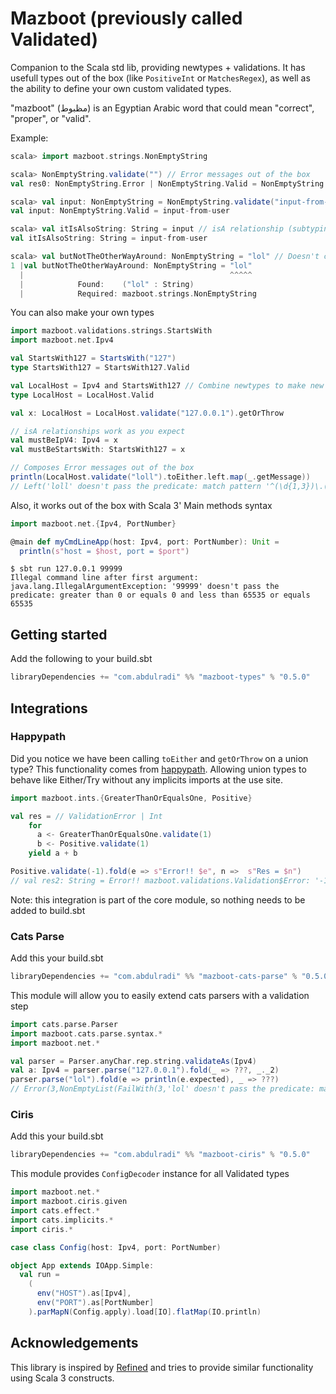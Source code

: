 # Mazboot (previously called Validated)

Companion to the Scala std lib, providing newtypes + validations. It has usefull types out of the box (like `PositiveInt` or `MatchesRegex`), as well as the ability to define your own custom validated types.  
  
"mazboot" (مظبوط) is an Egyptian Arabic word that could mean "correct", "proper", or "valid".

Example:
```scala
scala> import mazboot.strings.NonEmptyString

scala> NonEmptyString.validate("") // Error messages out of the box                   
val res0: NonEmptyString.Error | NonEmptyString.Valid = NonEmptyString.Error: '' doesn't pass the predicate: not equals

scala> val input: NonEmptyString = NonEmptyString.validate("input-from-user").getOrThrow
val input: NonEmptyString.Valid = input-from-user

scala> val itIsAlsoString: String = input // isA relationship (subtyping)
val itIsAlsoString: String = input-from-user

scala> val butNotTheOtherWayAround: NonEmptyString = "lol" // Doesn't compile, must validate to get instance of NonEmptyString
1 |val butNotTheOtherWayAround: NonEmptyString = "lol"
  |                                              ^^^^^
  |            Found:    ("lol" : String)
  |            Required: mazboot.strings.NonEmptyString
```

You can also make your own types
```scala
import mazboot.validations.strings.StartsWith
import mazboot.net.Ipv4

val StartsWith127 = StartsWith("127")
type StartsWith127 = StartsWith127.Valid

val LocalHost = Ipv4 and StartsWith127 // Combine newtypes to make new ones
type LocalHost = LocalHost.Valid

val x: LocalHost = LocalHost.validate("127.0.0.1").getOrThrow

// isA relationships work as you expect
val mustBeIpV4: Ipv4 = x
val mustBeStartsWith: StartsWith127 = x

// Composes Error messages out of the box
println(LocalHost.validate("loll").toEither.left.map(_.getMessage))
// Left('loll' doesn't pass the predicate: match pattern '^(\d{1,3})\.(\d{1,3})\.(\d{1,3})\.(\d{1,3})$' and start with '127')
```

Also, it works out of the box with Scala 3' Main methods syntax
```scala
import mazboot.net.{Ipv4, PortNumber}

@main def myCmdLineApp(host: Ipv4, port: PortNumber): Unit = 
  println(s"host = $host, port = $port")
```
```
$ sbt run 127.0.0.1 99999
Illegal command line after first argument: java.lang.IllegalArgumentException: '99999' doesn't pass the predicate: greater than 0 or equals 0 and less than 65535 or equals 65535
```




## Getting started

Add the following to your build.sbt

```scala
libraryDependencies += "com.abdulradi" %% "mazboot-types" % "0.5.0"
```
## Integrations 

### Happypath

Did you notice we have been calling `toEither` and `getOrThrow` on a union type? This functionality comes from [happypath](https://github.com/tabdulradi/happypath). Allowing union types to behave like Either/Try without any implicits imports at the use site.
```scala
import mazboot.ints.{GreaterThanOrEqualsOne, Positive}

val res = // ValidationError | Int
    for
      a <- GreaterThanOrEqualsOne.validate(1)
      b <- Positive.validate(1)
    yield a + b

Positive.validate(-1).fold(e => s"Error!! $e", n =>  s"Res = $n")
// val res2: String = Error!! mazboot.validations.Validation$Error: '-1' doesn't pass the predicate: greater than 0
```

Note: this integration is part of the core module, so nothing needs to be added to build.sbt

###  Cats Parse

Add this your build.sbt

```scala
libraryDependencies += "com.abdulradi" %% "mazboot-cats-parse" % "0.5.0"
```

This module will allow you to easily extend cats parsers with a validation step

```scala
import cats.parse.Parser
import mazboot.cats.parse.syntax.*
import mazboot.net.*

val parser = Parser.anyChar.rep.string.validateAs(Ipv4)
val a: Ipv4 = parser.parse("127.0.0.1").fold(_ => ???, _._2)
parser.parse("lol").fold(e => println(e.expected), _ => ???) 
// Error(3,NonEmptyList(FailWith(3,'lol' doesn't pass the predicate: match pattern '^(\d{1,3})\.(\d{1,3})\.(\d{1,3})\.(\d{1,3})$')))
```

###  Ciris

Add this your build.sbt

```scala
libraryDependencies += "com.abdulradi" %% "mazboot-ciris" % "0.5.0"
```

This module provides `ConfigDecoder` instance for all Validated types

```scala
import mazboot.net.*
import mazboot.ciris.given
import cats.effect.*
import cats.implicits.*
import ciris.*

case class Config(host: Ipv4, port: PortNumber)

object App extends IOApp.Simple:
  val run = 
    (
      env("HOST").as[Ipv4],
      env("PORT").as[PortNumber]
    ).parMapN(Config.apply).load[IO].flatMap(IO.println)
```

## Acknowledgements

This library is inspired by [Refined](https://github.com/fthomas/refined) and tries to provide similar functionality using Scala 3 constructs.
